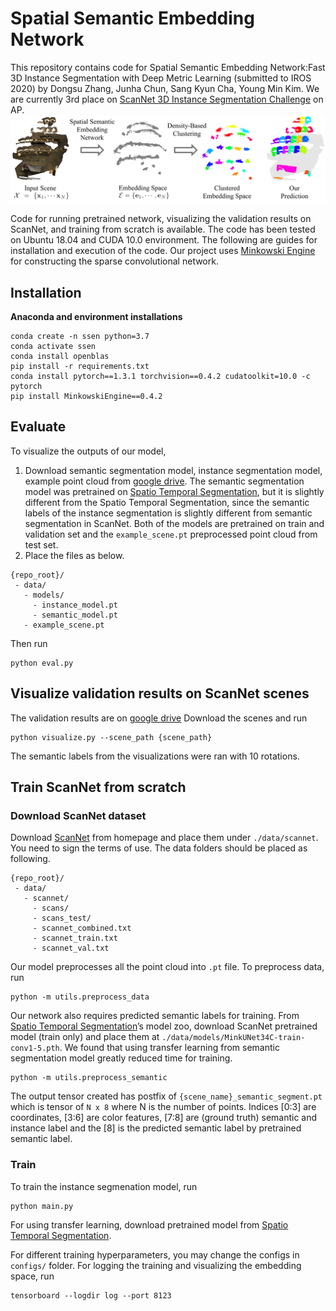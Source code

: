 # Spatial Semantic Embedding Network
This repository contains code for Spatial Semantic Embedding Network:Fast 3D Instance Segmentation with Deep Metric Learning (submitted to IROS 2020) by Dongsu Zhang, Junha Chun, Sang Kyun Cha, Young Min Kim.
We are currently 3rd place on [ScanNet 3D Instance Segmentation Challenge](http://kaldir.vc.in.tum.de/scannet_benchmark/index.php?metric=ap) on AP.
![SSEN](./images/method_overview.png)


Code for running pretrained network, visualizing the validation results on ScanNet, and training from scratch is available. 
The code has been tested on Ubuntu 18.04 and CUDA 10.0 environment.
The following are guides for installation and execution of the code.
Our project uses [Minkowski Engine](https://github.com/StanfordVL/MinkowskiEngine) for constructing the sparse convolutional network.

## Installation
 **Anaconda and environment installations**
```
conda create -n ssen python=3.7
conda activate ssen
conda install openblas
pip install -r requirements.txt
conda install pytorch==1.3.1 torchvision==0.4.2 cudatoolkit=10.0 -c pytorch
pip install MinkowskiEngine==0.4.2
```

## Evaluate
To visualize the outputs of our model,
1. Download semantic segmentation model, instance segmentation model, example point cloud from [google drive](https://drive.google.com/open?id=1ltdajPcVLgy45XtYhkdD24PRC-f_-ANS).
   The semantic segmentation model was pretrained on [Spatio Temporal Segmentation](https://github.com/chrischoy/SpatioTemporalSegmentation),
   but it is slightly different from the Spatio Temporal Segmentation, since the semantic labels of the instance segmentation is slightly different from semantic segmentation in ScanNet.
   Both of the models are pretrained on train and validation set and the `example_scene.pt` preprocessed point cloud from test set.
2. Place the files as below.
```
{repo_root}/
 - data/
   - models/
     - instance_model.pt
     - semantic_model.pt
   - example_scene.pt
```
Then run 
```
python eval.py
```

## Visualize validation results on ScanNet scenes
The validation results are on [google drive](https://drive.google.com/open?id=1maCvX1m1Bdu6OFS43soqfx__zljB_fCG)
Download the scenes and run 
```
python visualize.py --scene_path {scene_path}
```
The semantic labels from the visualizations were ran with 10 rotations.

## Train ScanNet from scratch
### Download ScanNet dataset
Download [ScanNet](http://www.scan-net.org/) from homepage and place them under `./data/scannet`.
You need to sign the terms of use.
The data folders should be placed as following.
```
{repo_root}/
 - data/
   - scannet/
     - scans/
     - scans_test/
     - scannet_combined.txt
     - scannet_train.txt
     - scannet_val.txt
```
Our model preprocesses all the point cloud into `.pt` file.
To preprocess data, run
```
python -m utils.preprocess_data
```
Our network also requires predicted semantic labels for training.
From [Spatio Temporal Segmentation](https://github.com/chrischoy/SpatioTemporalSegmentation)’s model zoo, download ScanNet pretrained model (train only) and place them at `./data/models/MinkUNet34C-train-conv1-5.pth`.
We found that using transfer learning from semantic segmentation model greatly reduced time for training. 
```
python -m utils.preprocess_semantic
```
The output tensor created has postfix of `{scene_name}_semantic_segment.pt` which is tensor of `N x 8` where N is the number of points.
Indices [0:3] are coordinates, [3:6] are color features, [7:8] are (ground truth) semantic and instance label and the [8] is the predicted semantic label by pretrained semantic label.

### Train
To train the instance segmenation model, run
```
python main.py
```
For using transfer learning, download pretrained model from [Spatio Temporal Segmentation](https://github.com/chrischoy/SpatioTemporalSegmentation). 

For different training hyperparameters, you may change the configs in `configs/` folder.
For logging the training and visualizing the embedding space, run
```
tensorboard --logdir log --port 8123
```

